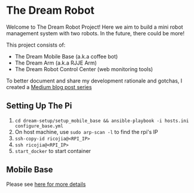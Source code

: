# The Dream Robot

Welcome to The Dream Robot Project! Here we aim to build a mini robot management system with two robots. In the future, there could be more! 

This project consists of:
- The Dream Mobile Base (a.k.a coffee bot)
- The Dream Arm (a.k.a RJJE Arm)
- The Dream Robot Control Center (web monitoring tools)

To better document and share my development rationale and gotchas, I created a [Medium blog post series](https://ricoruotongjia.medium.com/build-a-robot-monitoring-system-from-scratch-546bea7de730)

## Setting Up The Pi
1. `cd dream-setup/setup_mobile_base && ansible-playbook -i hosts.ini configure_base.yml`
2. On host machine, use `sudo arp-scan -l` to find the rpi's IP
3. `ssh-copy-id ricojia@<RPI_IP>`
4. `ssh ricojia@<RPI_IP>`
5. `start_docker` to start container

## Mobile Base
Please see [here for more details](src/dream_mobile_platform/README.md)
